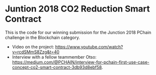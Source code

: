 # Juntion 2018 CO2 Reduction Smart Contract

This is the code for our winning submission for the Junction 2018 PChain challenge in the Blockchain category.

- Video on the project: https://www.youtube.com/watch?v=rcdSMmS8Zzg&t=40
- Interview with a fellow teammember Otso: https://medium.com/@PCHAIN/interview-for-pchain-first-use-case-concept-co2-smart-contract-3db93d8ebf58.

